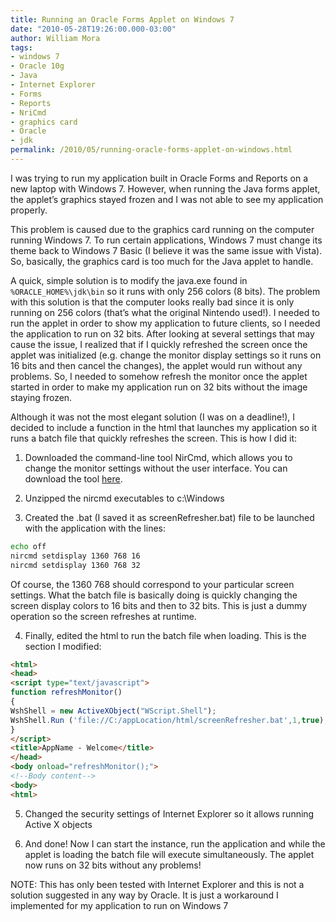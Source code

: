```yaml
--- 
title: Running an Oracle Forms Applet on Windows 7
date: "2010-05-28T19:26:00.000-03:00"
author: William Mora
tags: 
- windows 7
- Oracle 10g
- Java
- Internet Explorer
- Forms
- Reports
- NriCmd
- graphics card
- Oracle
- jdk
permalink: /2010/05/running-oracle-forms-applet-on-windows.html
---
```


I was trying to run my application built in Oracle Forms and Reports on a new  laptop with Windows 7. However, when running the Java forms applet, the applet’s  graphics stayed frozen and I was not able to see my application properly. 

This problem is caused due to the graphics card running on the computer  running Windows 7. To run certain applications, Windows 7 must change its theme  back to Windows 7 Basic (I believe it was the same issue with Vista). So, basically, the graphics card is too much for the Java applet to handle.

<!--more-->
A quick, simple solution is to modify the java.exe found in  `%ORACLE_HOME%\jdk\bin` so it runs with only 256 colors (8 bits). The problem with  this solution is that the computer looks really bad since it is only running on  256 colors (that’s what the original Nintendo used!). I needed to run the applet in order to show my application to future clients, so I needed the application to run  on 32 bits. After looking at several settings that may cause the issue, I realized that if I quickly refreshed the screen once the applet was initialized (e.g. change the monitor display settings so it runs on 16 bits and then cancel the changes), the applet would run without any problems. So, I needed to somehow refresh the monitor once the applet started in order to make my application run on 32 bits without the image staying frozen.

Although it was not the most elegant solution (I was on a deadline!), I decided to include a function in the html that launches my application so it runs a batch file that quickly refreshes the screen. This is how I did it:

1) Downloaded the command-line tool NirCmd, which allows you to change the monitor settings without the user interface. You can download the tool [here](http://www.nirsoft.net/utils/nircmd.html).

2) Unzipped the nircmd executables to c:\Windows

3) Created the .bat (I saved it as screenRefresher.bat) file to be launched with the application with the lines:

```bash
echo off
nircmd setdisplay 1360 768 16
nircmd setdisplay 1360 768 32
```

Of course, the 1360 768 should correspond to your particular screen settings. What the batch file is basically doing is quickly changing the screen display colors to 16 bits and then to 32 bits. This is just a dummy operation so the screen refreshes at runtime.

4) Finally, edited the html to run the batch file when loading. This is the section I modified:

```html
<html>
<head>
<script type="text/javascript">
function refreshMonitor()
{
WshShell = new ActiveXObject("WScript.Shell");
WshShell.Run ('file://C:/appLocation/html/screenRefresher.bat',1,true);
}
</script>
<title>AppName - Welcome</title>
</head>
<body onload="refreshMonitor();">
<!--Body content-->
<body>
<html>
```

5) Changed the security settings of Internet Explorer so it allows running Active X objects

6) And done! Now I can start the instance, run the application and while the applet is loading the batch file will execute simultaneously. The applet now runs on 32 bits without any problems!

NOTE: This has only been tested with Internet Explorer and this is not a solution suggested in any way by Oracle. It is just a workaround I implemented for my application to run on Windows 7